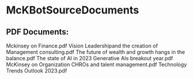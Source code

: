 # McKBotSourceDocuments

## PDF Documents:
Mckinsey on Finance.pdf
Vision Leadershipand the creation of Management consulting.pdf
The future of wealth and growth hangs in the balance.pdf
The state of AI in 2023 Generative AIs breakout year.pdf
McKinsey on Organization CHROs and talent management.pdf
Technology Trends Outlook 2023.pdf

##
